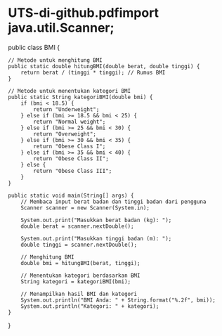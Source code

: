 # UTS-di-github.pdfimport java.util.Scanner;

public class BMI {

    // Metode untuk menghitung BMI
    public static double hitungBMI(double berat, double tinggi) {
        return berat / (tinggi * tinggi); // Rumus BMI
    }

    // Metode untuk menentukan kategori BMI
    public static String kategoriBMI(double bmi) {
        if (bmi < 18.5) {
            return "Underweight";
        } else if (bmi >= 18.5 && bmi < 25) {
            return "Normal weight";
        } else if (bmi >= 25 && bmi < 30) {
            return "Overweight";
        } else if (bmi >= 30 && bmi < 35) {
            return "Obese Class I";
        } else if (bmi >= 35 && bmi < 40) {
            return "Obese Class II";
        } else {
            return "Obese Class III";
        }
    }

    public static void main(String[] args) {
        // Membaca input berat badan dan tinggi badan dari pengguna
        Scanner scanner = new Scanner(System.in);

        System.out.print("Masukkan berat badan (kg): ");
        double berat = scanner.nextDouble();

        System.out.print("Masukkan tinggi badan (m): ");
        double tinggi = scanner.nextDouble();

        // Menghitung BMI
        double bmi = hitungBMI(berat, tinggi);
        
        // Menentukan kategori berdasarkan BMI
        String kategori = kategoriBMI(bmi);

        // Menampilkan hasil BMI dan kategori
        System.out.println("BMI Anda: " + String.format("%.2f", bmi));
        System.out.println("Kategori: " + kategori);
    }
}
